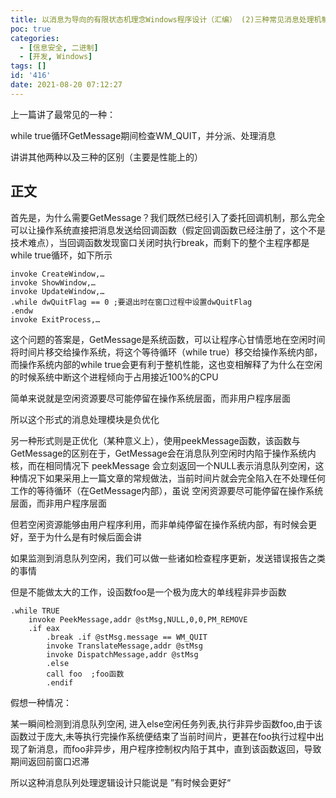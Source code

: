 ```yaml
---
title: 以消息为导向的有限状态机理念Windows程序设计（汇编） (2)三种常见消息处理机制概念及设计
poc: true
categories:
  - [信息安全, 二进制]
  - [开发, Windows]
tags: []
id: '416'
date: 2021-08-20 07:12:27
---
```


上一篇讲了最常见的一种：

while true循环GetMessage期间检查WM\_QUIT，并分派、处理消息

讲讲其他两种以及三种的区别（主要是性能上的）

## 正文

首先是，为什么需要GetMessage？我们既然已经引入了委托回调机制，那么完全可以让操作系统直接把消息发送给回调函数（假定回调函数已经注册了，这个不是技术难点），当回调函数发现窗口关闭时执行break，而剩下的整个主程序都是while true循环，如下所示

```
invoke CreateWindow,…
invoke ShowWindow,…
invoke UpdateWindow,…
.while dwQuitFlag == 0 ;要退出时在窗口过程中设置dwQuitFlag
.endw
invoke ExitProcess,…
```

这个问题的答案是，GetMessage是系统函数，可以让程序心甘情愿地在空闲时间将时间片移交给操作系统，将这个等待循环（while true）移交给操作系统内部，而操作系统内部的while true会更有利于整机性能，这也变相解释了为什么在空闲的时候系统中断这个进程倾向于占用接近100%的CPU

简单来说就是空闲资源要尽可能停留在操作系统层面，而非用户程序层面

所以这个形式的消息处理模块是负优化

另一种形式则是正优化（某种意义上），使用peekMessage函数，该函数与GetMessage的区别在于，GetMessage会在消息队列空闲时内陷于操作系统内核，而在相同情况下 peekMessage 会立刻返回一个NULL表示消息队列空闲，这种情况下如果采用上一篇文章的常规做法，当前时间片就会完全陷入在不处理任何工作的等待循环（在GetMessage内部），虽说 空闲资源要尽可能停留在操作系统层面，而非用户程序层面

但若空闲资源能够由用户程序利用，而非单纯停留在操作系统内部，有时候会更好，至于为什么是有时候后面会讲

如果监测到消息队列空闲，我们可以做一些诸如检查程序更新，发送错误报告之类的事情

但是不能做太大的工作，设函数foo是一个极为庞大的单线程非异步函数

```
.while TRUE
    invoke PeekMessage,addr @stMsg,NULL,0,0,PM_REMOVE
    .if eax
        .break .if @stMsg.message == WM_QUIT
        invoke TranslateMessage,addr @stMsg
        invoke DispatchMessage,addr @stMsg
        .else
        call foo  ;foo函数
        .endif
```

假想一种情况：

某一瞬间检测到消息队列空闲, 进入else空闲任务列表,执行非异步函数foo,由于该函数过于庞大,未等执行完操作系统便结束了当前时间片，更甚在foo执行过程中出现了新消息，而foo非异步，用户程序控制权内陷于其中，直到该函数返回，导致期间返回前窗口迟滞

所以这种消息队列处理逻辑设计只能说是 ”有时候会更好“